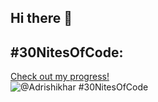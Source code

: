 ## Hi there 👋

<!--
**AdrishikharChowdhury/AdrishikharChowdhury** is a ✨ _special_ ✨ repository because its `README.md` (this file) appears on your GitHub profile.

Here are some ideas to get you started:

- 🔭 I’m currently working on ...
- 🌱 I’m currently learning ...
- 👯 I’m looking to collaborate on ...
- 🤔 I’m looking for help with ...
- 💬 Ask me about ...
- 📫 How to reach me: ...
- 😄 Pronouns: ...
- ⚡ Fun fact: ...
-->

## #30NitesOfCode:
  [Check out my progress!](https://www.codedex.io/@Adrishikhar/30-nites-of-code)  
  ![@Adrishikhar #30NitesOfCode](https://www.codedex.io/api/petStatus?user=Adrishikhar)
